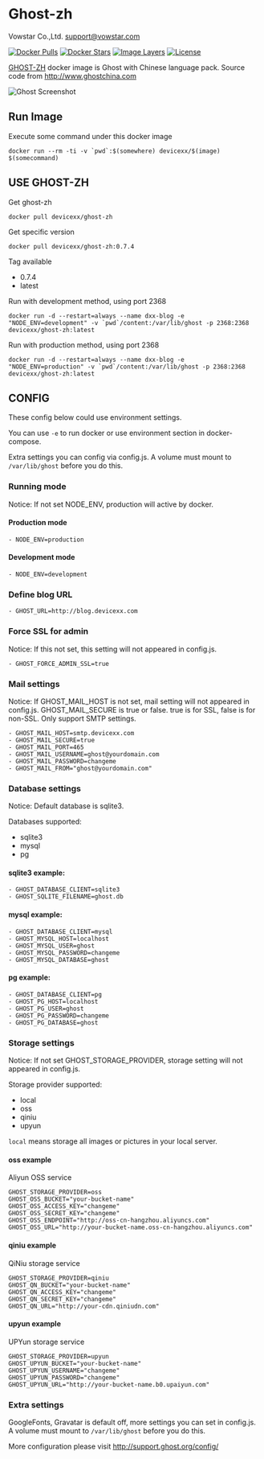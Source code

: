 # Ghost-zh

Vowstar Co.,Ltd. <support@vowstar.com>

[![Docker Pulls](https://img.shields.io/docker/pulls/devicexx/ghost-zh.svg)](https://hub.docker.com/r/devicexx/ghost-zh/) [![Docker Stars](https://img.shields.io/docker/stars/devicexx/ghost-zh.svg)](https://hub.docker.com/r/devicexx/ghost-zh/) [![Image Layers](https://imagelayers.io/badge/devicexx/ghost-zh:latest.svg)](https://imagelayers.io/?images=devicexx/ghost-zh:latest) [![License](https://img.shields.io/badge/license-MIT-blue.svg?style=flat)](https://github.com/vowstar/esp8266/blob/master/LICENSE)

[GHOST-ZH](https://hub.docker.com/r/devicexx/ghost-zh/) docker image is Ghost with Chinese language pack. Source code from http://www.ghostchina.com

![Ghost Screenshot](https://cloud.githubusercontent.com/assets/120485/6626466/6dae46b2-c8ff-11e4-8c7c-8dd63b215f7b.jpg)



## Run Image

Execute some command under this docker image

``docker run --rm -ti -v `pwd`:$(somewhere) devicexx/$(image) $(somecommand)``

## USE GHOST-ZH

Get ghost-zh

``docker pull devicexx/ghost-zh``

Get specific version

``docker pull devicexx/ghost-zh:0.7.4``

Tag available

- 0.7.4
- latest 

Run with development method, using port 2368

``docker run -d --restart=always --name dxx-blog -e "NODE_ENV=development" -v `pwd`/content:/var/lib/ghost -p 2368:2368 devicexx/ghost-zh:latest``

Run with production method, using port 2368

``docker run -d --restart=always --name dxx-blog -e "NODE_ENV=production" -v `pwd`/content:/var/lib/ghost -p 2368:2368 devicexx/ghost-zh:latest``

## CONFIG

These config below could use environment settings.

You can use ``-e`` to run docker or use environment section in docker-compose.

Extra settings you can config via config.js. A volume must mount to ``/var/lib/ghost`` before you do this.

### Running mode
Notice: If not set NODE_ENV, production will active by docker.

#### Production mode
```
- NODE_ENV=production

```

#### Development mode
```
- NODE_ENV=development

```

### Define blog URL
```
- GHOST_URL=http://blog.devicexx.com
```

### Force SSL for admin
Notice: If this not set, this setting will not appeared in config.js.
```
- GHOST_FORCE_ADMIN_SSL=true
```

### Mail settings
Notice: If GHOST_MAIL_HOST is not set, mail setting will not appeared in config.js. GHOST_MAIL_SECURE is true or false. true is for SSL, false is for non-SSL. Only support SMTP settings.
```
- GHOST_MAIL_HOST=smtp.devicexx.com
- GHOST_MAIL_SECURE=true
- GHOST_MAIL_PORT=465
- GHOST_MAIL_USERNAME=ghost@yourdomain.com
- GHOST_MAIL_PASSWORD=changeme
- GHOST_MAIL_FROM="ghost@yourdomain.com"
```

### Database settings
Notice: Default database is sqlite3.

Databases supported:
- sqlite3
- mysql
- pg

#### sqlite3 example:
```
- GHOST_DATABASE_CLIENT=sqlite3
- GHOST_SQLITE_FILENAME=ghost.db

```

#### mysql example:
```
- GHOST_DATABASE_CLIENT=mysql
- GHOST_MYSQL_HOST=localhost
- GHOST_MYSQL_USER=ghost
- GHOST_MYSQL_PASSWORD=changeme
- GHOST_MYSQL_DATABASE=ghost
```

#### pg example:
```
- GHOST_DATABASE_CLIENT=pg
- GHOST_PG_HOST=localhost
- GHOST_PG_USER=ghost
- GHOST_PG_PASSWORD=changeme
- GHOST_PG_DATABASE=ghost
```

### Storage settings
Notice: If not set GHOST_STORAGE_PROVIDER, storage setting will not appeared in config.js.

Storage provider supported:
- local
- oss
- qiniu
- upyun

``local`` means storage all images or pictures in your local server.

#### oss example
Aliyun OSS service
```
GHOST_STORAGE_PROVIDER=oss
GHOST_OSS_BUCKET="your-bucket-name"
GHOST_OSS_ACCESS_KEY="changeme"
GHOST_OSS_SECRET_KEY="changeme"
GHOST_OSS_ENDPOINT="http://oss-cn-hangzhou.aliyuncs.com"
GHOST_OSS_URL="http://your-bucket-name.oss-cn-hangzhou.aliyuncs.com"
```

#### qiniu example
QiNiu storage service
```
GHOST_STORAGE_PROVIDER=qiniu
GHOST_QN_BUCKET="your-bucket-name"
GHOST_QN_ACCESS_KEY="changeme"
GHOST_QN_SECRET_KEY="changeme"
GHOST_QN_URL="http://your-cdn.qiniudn.com"
```

#### upyun example
UPYun storage service
```
GHOST_STORAGE_PROVIDER=upyun
GHOST_UPYUN_BUCKET="your-bucket-name"
GHOST_UPYUN_USERNAME="changeme"
GHOST_UPYUN_PASSWORD="changeme"
GHOST_UPYUN_URL="http://your-bucket-name.b0.upaiyun.com"
```

### Extra settings

GoogleFonts, Gravatar is default off, more settings you can set in config.js. A volume must mount to ``/var/lib/ghost`` before you do this.

More configuration please visit http://support.ghost.org/config/